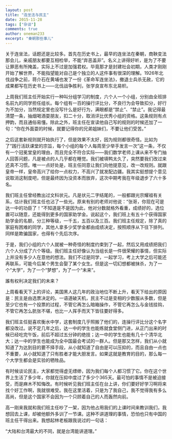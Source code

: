 ```yaml
---
layout: post
title: "连坐法与民主"
date: 2015-11-28
tags: ["杂谈"]
comments: true
author: oneman233
excerpt: "秦朝那些事儿"
---
```


关于连坐法，话题还是比较多。首先在历史书上，最早的连坐法在秦朝，商鞅变法那会儿，亲戚朋友都要互相检举，不能“弃恶盖非”。名义上讲得好听，是为了不要让罪恶有所掩盖，实际上不过是加强君权。毕竟那才是封建社会初期，人类才刚刚开始了解世界，不能指望能对自己是个独立的人这件事有很深的理解。1926年北伐战争之前，蒋介石在黄埔也发了一份《革命军连坐法》，撤退士兵杀无赦，它的成果都写在历史书上——北伐战争胜利，张学良宣布东北易帜。

上周我们班主任开始实行一种叫分组学习的制度，六个人一个小组，分别由全班排名前九的同学担任组长。每个组有一百的操行评比分，不良行为会导致扣分，好行为不加分，当然规定里也没写什么是好行为，满眼都是“禁止”、“禁止”。我记得最清楚一条，抽烟喝酒耍朋友，扣二十分，取消评比优秀小组的资格。这条规则有点押韵，而且通俗易懂。除此之外，班主任在宣读他自己写的规则的时候还加了一句：“你在外面耍的时候，就要记得你的兄弟姐妹们，不要让他们受苦。”

之后这套新规则就开始执行了，但是效果不太好，因为规则都很奇怪。比如为了“践行活跃课堂的宗旨，每个小组的每个人每周至少举手发言一次”这一条，不仅有一个冠冕堂皇的理由，而且完全不符合实际——我们数学老师上课从来不专门抽人回答问题，凡是被点的人几乎都在睡觉。我们被填鸭太久了，突然要我们改过来还真不习惯。唯一一点好处是，班主任同意让我们向他提意见，改一改规则。就跟皇帝一样，皇帝高兴了给你一点权力，不高兴了就发配边疆。我其实挺想提个意见说取消这制度吧，但是最终因为没资本而放弃，这次中期考我在年级退步了六十多名。

我们班主任曾经教出过文科状元。凡是状元二字结尾的，一般都跟光宗耀祖有关系，估计我们班主任也沾了一些光。原来有别的老师对他说：“张哥，你现在可是达一中的功臣了！”不知道是不是因为此，他对分数就格外看重，成绩好的，选位置可以随意，还能得到更多的国家助学金。说起这个，我们班上有五十个获得国家助学金的名额，分三种等级，一千五，五百以及三百。我们班主任规定，除了真的家庭有困难的同学，其他人拿多少奖学金都由成绩决定，按照顺序从下往下排列。同样是欺骗国家，也得有个先后次序。

于是，我们小组的六个人就被一种奇怪的制度约束到了一起，然后又用成绩把我们六个人分成了六个等级。我们班主任好像认为当组长是一件很荣耀的事情，但实际上并没有多少人在意他的想法。我们不过是同学，一起学习，考上大学之后可能还再联系，可能今后某个男生会娶了某个女生。但是这一切幻想都被抹杀，为了一个“大学”，为了一个“梦想”，为了一个“未来”。

誰有权利决定我们的未来？

上周看看天下上的评论，美国黑人这几年的政治地位不断上升，看天下给出的原因是：民主是由选票决定的。一语道破天机，民主不过是变相的少数服从多数，但是至少它也有一个投票的过程，不管它再怎么暗箱操作，不管它再怎么与金钱挂钩，不管它再怎么肮张不堪，也比一人挥手而天下皆往要好得多。

我们班主任挺喜欢衡水中学，这套制度几乎照搬了他们的，连操行评比分这个名字都没改过。说不定几年之后，达一中的学生也能练就食堂侧门进，从正门出来的时候已经吃完午饭，前后不超过五分钟的绝技；达一中的学生也能有几十个清华北大；达一中的学生也能成为全中国最会考试的一群人。但是那又怎样，我们从小就知道了为达到目的要不择手段，从小就知道了自由是可以压抑的，而且自由一点也不重要，从小就知道了只有胜者才能大胆发言。如果这就是教育的目的，那么每一个大学生都会是实验的牺牲品。

有时候谈论民主，大家都觉得虚无缥缈，因为我们每个人都习惯了它。你在这个世界上生活了多少年，你就在压抑中度过了多少个365天。最可怕的事情不是被迫接受，而是麻木不知悔改。有时候听见我们班主任在台上讲，你们要好好学习啊将来找个好工作啊，我就很难受。我在这里活着，只是为了我自己，我不觉得我有多么高尚，但是这个国家不会因为一个只顾着自己的人而轰然向前。

高一刚来我就和我们班主任吵了一架，因为他占用我们的上课时间来教训我们，我想回去上课，却被他额外多训了一节课。这种不讲道理的事情，恐怕也只有中国的班主任干得出来。我想起林老板跟我说过的一句话：

“大陆和台湾最大的不同，就是台湾能讲道理。”